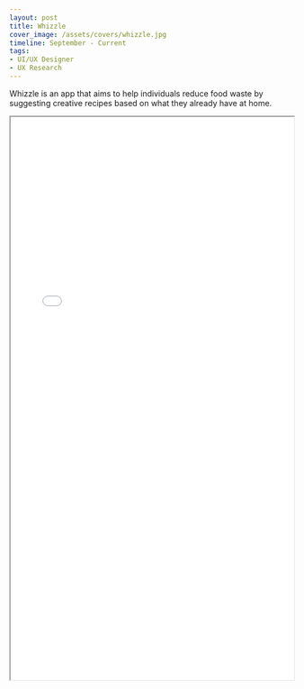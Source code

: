 ```yaml
---
layout: post
title: Whizzle
cover_image: /assets/covers/whizzle.jpg
timeline: September - Current
tags:
- UI/UX Designer
- UX Research
---
```



Whizzle is an app that aims to help individuals reduce food waste by suggesting creative recipes based on what they already have at home.

<iframe width="100%" height="1000px" src="/assets/pdf/whizzle.pdf">